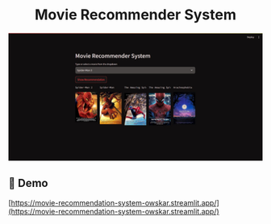 <h1 align="center" id="title">Movie Recommender System</h1>

<p align="center"><img src="https://github.com/Owskar/Movie-Recommendation-IMDB/blob/main/movie.jpg" alt="project-image"></p>

<h2>🚀 Demo</h2>

[https://movie-recommendation-system-owskar.streamlit.app/](https://movie-recommendation-system-owskar.streamlit.app/)

